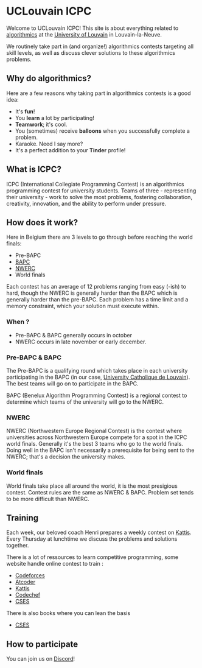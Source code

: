 # UCLouvain **ICPC**

Welcome to UCLouvain ICPC!
This site is about everything related to [algorithmics](https://en.wikipedia.org/wiki/Algorithmics) at the [University of Louvain](https://en.wikipedia.org/wiki/Universit%C3%A9_catholique_de_Louvain) in Louvain-la-Neuve.

We routinely take part in (and organize!) algorithmics contests targeting all skill levels, as well as discuss clever solutions to these algorithmics problems.

## Why do algorithmics?

Here are a few reasons why taking part in algorithmics contests is a good idea:

- It's **fun**!
- You **learn** a lot by participating!
- **Teamwork**; it's cool.
- You (sometimes) receive **balloons** when you successfully complete a problem.
- Karaoke. Need I say more?
- It's a perfect addition to your **Tinder** profile!

## What is ICPC?

ICPC (International Collegiate Programming Contest) is an algorithmics programming contest for university students.
Teams of three - representing their university - work to solve the most problems, fostering collaboration, creativity, innovation, and the ability to perform under pressure.

## How does it work?

Here in Belgium there are 3 levels to go through before reaching the world finals:

- Pre-BAPC
- [BAPC](https://en.wikipedia.org/wiki/BAPC)
- [NWERC](https://2023.nwerc.eu/)
- World finals

Each contest has an average of 12 problems ranging from easy (-ish) to hard, though the NWERC is generally harder than the BAPC which is generally harder than the pre-BAPC.
Each problem has a time limit and a memory constraint, which your solution must execute within.

### When ?
- Pre-BAPC & BAPC generally occurs in october
- NWERC occurs in late november or early december.


### Pre-BAPC & BAPC

The Pre-BAPC is a qualifying round which takes place in each university participating in the BAPC (in our case, [University Catholique de  Louvain](https://en.wikipedia.org/wiki/Universit%C3%A9_catholique_de_Louvain)).
The best teams will go on to participate in the BAPC.

BAPC (Benelux Algorithm Programming Contest) is a regional contest to determine which teams of the university will go to the NWERC.

### NWERC

NWERC (Northwestern Europe Regional Contest) is the contest where universities across Northwestern Europe compete for a spot in the ICPC world finals.
Generally it's the best 3 teams who go to the world finals.
Doing well in the BAPC isn't necessarily a prerequisite for being sent to the NWERC; that's a decision the university makes.

### World finals

World finals take place all around the world, it is the most presigious contest. Contest rules are the same as NWERC & BAPC.
Problem set tends to be more difficult than NWERC.


## Training

Each week, our beloved coach Henri prepares a weekly contest on [Kattis](https://open.kattis.com/).
Every Thursday at lunchtime we discuss the problems and solutions together.

There is a lot of ressources to learn competitive programming, some website handle online contest to train : 
- [Codeforces](https://codeforces.com/)
- [Atcoder](https://atcoder.jp/)
- [Kattis](https://open.kattis.com/)
- [Codechef](https://www.codechef.com/)
- [CSES](https://cses.fi/)

There is also books where you can lean the basis
- [CSES](https://cses.fi/book/index.php)

## How to participate

You can join us on [Discord](https://discord.gg/HYVNGM9yGw)!
